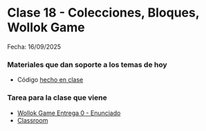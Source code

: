 # Clase 18 - Colecciones, Bloques, Wollok Game

Fecha: 16/09/2025

### Materiales que dan soporte a los temas de hoy

* Código [hecho en clase](https://github.com/pdepman/2025-o-gymbros)

### Tarea para la clase que viene
* [Wollok Game Entrega 0 - Enunciado](https://docs.google.com/document/d/1kOpVzhoWwwnn5gm_AV5d-CgIpZClNI1UOy6v-VnahHw/edit?usp=sharing)
* [Classroom](https://classroom.github.com/a/5QIPo_n9)

